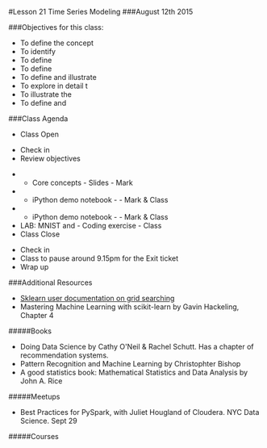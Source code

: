 #Lesson 21 Time Series Modeling
###August 12th 2015

###Objectives for this class:
 * To define the concept 
 * To identify 
 * To define 
 * To define 
 * To define and illustrate 
 * To explore in detail t
 * To illustrate the 
 * To define and 
 
###Class Agenda
 - Class Open
  * Check in 
  * Review objectives
 - - Core concepts - Slides - Mark
 - - iPython demo notebook -  - Mark & Class
 - - iPython demo notebook - - Mark & Class
 - LAB: MNIST and  - Coding exercise - Class
 - Class Close
  * Check in
  * Class to pause around 9.15pm for the Exit ticket
  * Wrap up
 

###Additional Resources
 * [Sklearn user documentation on grid searching](http://scikit-learn.org/stable/modules/grid_search.html#grid-search)
 * Mastering Machine Learning with scikit-learn by Gavin Hackeling, Chapter 4

#####Books

* Doing Data Science by Cathy O'Neil & Rachel Schutt. Has a chapter of recommendation systems.
* Pattern Recognition and Machine Learning by Christophter Bishop
* A good statistics book: Mathematical Statistics and Data Analysis by John A. Rice

#####Meetups

 * Best Practices for PySpark, with Juliet Hougland of Cloudera. NYC Data Science. Sept 29

#####Courses
